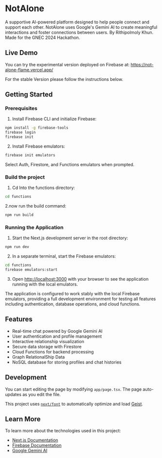 # NotAlone

A supportive AI-powered platform designed to help people connect and support each other. NotAlone uses Google's Gemini AI to create meaningful interactions and foster connections between users. By Rithipolmoly Khun. Made for the GNEC 2024 Hackathon.

## Live Demo

You can try the experimental version deployed on Firebase at: https://not-alone-flame.vercel.app/

For the stable Version please follow the instructions below.

## Getting Started

### Prerequisites

1. Install Firebase CLI and initialize Firebase:
```bash
npm install -g firebase-tools
firebase login
firebase init
```

2. Install Firebase emulators:
```bash
firebase init emulators
```
Select Auth, Firestore, and Functions emulators when prompted.

### Build the project

1. Cd Into the functions directory:
```bash
cd functions
```

2.now run the build command:
```bash
npm run build
```

### Running the Application

1. Start the Next.js development server in the root directory:
```bash
npm run dev
```

2. In a separate terminal, start the Firebase emulators:
```bash
cd functions
firebase emulators:start
```

3. Open [http://localhost:3000](http://localhost:3000) with your browser to see the application running with the local emulators.

The application is configured to work stably with the local Firebase emulators, providing a full development environment for testing all features including authentication, database operations, and cloud functions.

## Features

- Real-time chat powered by Google Gemini AI
- User authentication and profile management
- Interactive relationship visualization
- Secure data storage with Firestore
- Cloud Functions for backend processing
- Graph RelationalShip Data
- NoSQL database for storing profiles and chat histories

## Development

You can start editing the page by modifying `app/page.tsx`. The page auto-updates as you edit the file.

This project uses [`next/font`](https://nextjs.org/docs/app/building-your-application/optimizing/fonts) to automatically optimize and load [Geist](https://vercel.com/font).

## Learn More

To learn more about the technologies used in this project:

- [Next.js Documentation](https://nextjs.org/docs)
- [Firebase Documentation](https://firebase.google.com/docs)
- [Google Gemini AI](https://deepmind.google/technologies/gemini/)
